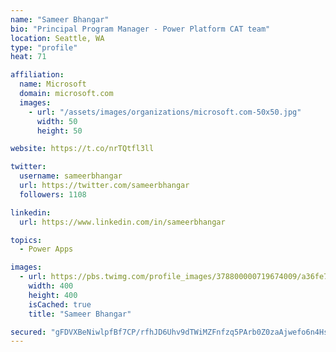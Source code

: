 ```yaml
---
name: "Sameer Bhangar"
bio: "Principal Program Manager - Power Platform CAT team"
location: Seattle, WA
type: "profile"
heat: 71

affiliation:
  name: Microsoft
  domain: microsoft.com
  images:
    - url: "/assets/images/organizations/microsoft.com-50x50.jpg"
      width: 50
      height: 50

website: https://t.co/nrTQtfl3ll

twitter:
  username: sameerbhangar
  url: https://twitter.com/sameerbhangar
  followers: 1108

linkedin:
  url: https://www.linkedin.com/in/sameerbhangar

topics:
  - Power Apps

images:
  - url: https://pbs.twimg.com/profile_images/378800000719674009/a36fe7ddfab1778b76e5793772e43798_400x400.jpeg
    width: 400
    height: 400
    isCached: true
    title: "Sameer Bhangar"

secured: "gFDVXBeNiwlpfBf7CP/rfhJD6Uhv9dTWiMZFnfzq5PArb0Z0zaAjwefo6n4HsyCDXaLPoY9mgjIuiya324kmlwxTRRnkyP0XDySPv2iC7fQRS4ibHmOB0msawuJ9ngtPn4LsjplZZvGDggkABdKzZBbCAL5un9siuvlRlPDWn8JK1l5hoJ7AB82iB8WA9tJvMm0HwG+tDhZPEKRP7zwrWXpoZC7cSP2mtSFNB9Y0gU5LrjSMnmyIFK7aYNAH3t7lf6btbIEXgWzQMxly9hVDjst6iOZiGMEolSrreDL4i/MOtYyk0QTcCNJP40RR0S9PjzM3IbDlQSTfocpyvaXt5W/aq4vU83ttYIgKCiEYFlHVe00BUG6UyiK1EmFgqP8dyRZuLpSp0GRarTrcSMRcrmnpRxrygNV0/7fRg2TwmMw=;u1efrsqtpH3d/ihGJWECPw=="
---
```


